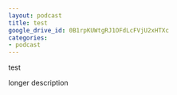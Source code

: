 ```yaml
---
layout: podcast
title: test
google_drive_id: 0B1rpKUWtgRJ1OFdLcFVjU2xHTXc
categories:
- podcast
---
```


test

<!--more-->

longer description